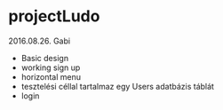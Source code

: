 # projectLudo

2016.08.26. Gabi
- Basic design
- working sign up
- horizontal menu
- tesztelési céllal tartalmaz egy Users adatbázis táblát
- login
